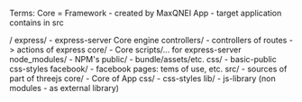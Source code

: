 Terms:
Core = Framework - created by MaxQNEI
App - target application contains in src

/
  express/        - express-server Core engine
    controllers/  - controllers of routes -> actions of express
    core/         - Core scripts/... for express-server
  node_modules/   - NPM's
  public/         - bundle/assets/etc.
    css/          - basic-public css-styles
    facebook/     - facebook pages: tems of use, etc.
  src/            - sources of part of threejs
    core/         - Core of App
    css/          - css-styles
    lib/          - js-library (non modules - as external library)
